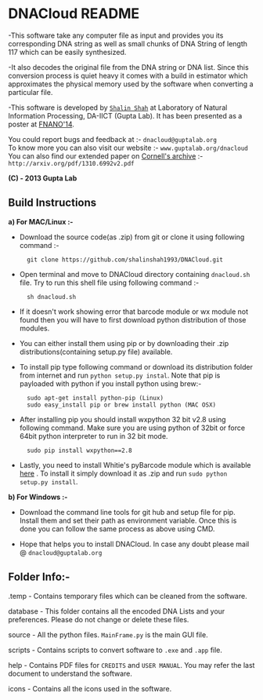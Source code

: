 DNACloud README
========================================================

-This software take any computer file as input and provides you its corresponding DNA string as well as small chunks of DNA String of length 117 which can be easily synthesized.

-It also decodes the original file from the DNA string or DNA list. Since this conversion process is quiet heavy it comes with a build in estimator which approximates the physical memory used by the software when converting a particular file.

-This software is developed by [`Shalin Shah`](www.guptalab.org/shalinshah) at Laboratory of Natural Information Processing, DA-IICT (Gupta Lab). It has been presented as a poster at [FNANO'14](http://www.cs.duke.edu/FNANO/). 

You could report bugs and feedback at :- `dnacloud@guptalab.org`                     
To know more you can also visit our website :- `www.guptalab.org/dnacloud`                        
You can also find our extended paper on [Cornell's archive](arxiv.org) :- `http://arxiv.org/pdf/1310.6992v2.pdf`        

**(C) - 2013 Gupta Lab**


Build Instructions
---------------------------------------------------------

**a) For MAC/Linux :-** 

- Download the source code(as .zip) from git or clone it using following command :-

        git clone https://github.com/shalinshah1993/DNACloud.git

- Open terminal and move to DNACloud directory containing `dnacloud.sh` file. Try to run this shell file using following command :-

        sh dnacloud.sh

- If it doesn't work showing error that barcode module or wx module not found then you will have to first download python distribution of those modules.

- You can either install them using pip or by downloading their .zip distributions(containing setup.py file) available.

- To install pip type following command or download its distribution folder from internet and run `python setup.py instal`. Note that pip is payloaded with python if you install python using brew:- 

        sudo apt-get install python-pip (Linux)
        sudo easy_install pip or brew install python (MAC OSX)

- After installing pip you should install wxpython 32 bit v2.8 using following command. Make sure you are using python of 32bit or force 64bit python interpreter to run in 32 bit mode.

        sudo pip install wxpython==2.8

- Lastly, you need to install Whitie's pyBarcode module which is available [here](https://bitbucket.org/whitie/python-barcode "here") .
To install it simply download it as .zip and run `sudo python setup.py install`.

**b) For Windows :-**

- Download the command line tools for git hub and setup file for pip. Install them and set their path as environment variable. Once this is done you can follow the same process as above using CMD.

- Hope that helps you to install DNACloud. In case any doubt please mail @ `dnacloud@guptalab.org`


Folder Info:-
---------------------------------------------------------

 .temp - Contains temporary files which can be cleaned from the software.
 
 database - This folder contains all the encoded DNA Lists and your preferences. Please do not change or delete these files.
 
 source - All the python files. `MainFrame.py` is the main GUI file.
 
 scripts - Contains scripts to convert software to `.exe` and `.app` file.
 
 help - Contains PDF files for `CREDITS` and `USER MANUAL`. You may refer the last document to understand the software.
 
 icons - Contains all the icons used in the software.
 
